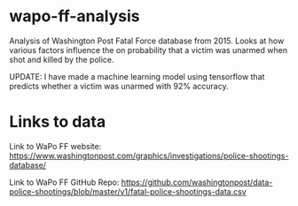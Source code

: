 # wapo-ff-analysis

Analysis of Washington Post Fatal Force database from 2015. Looks at how various factors influence the on probability that a victim was unarmed when shot and killed by the police.

UPDATE: I have made a machine learning model using tensorflow that predicts whether a victim was unarmed with 92% accuracy.

# Links to data

Link to WaPo FF website: https://www.washingtonpost.com/graphics/investigations/police-shootings-database/

Link to WaPo FF GitHub Repo: https://github.com/washingtonpost/data-police-shootings/blob/master/v1/fatal-police-shootings-data.csv
